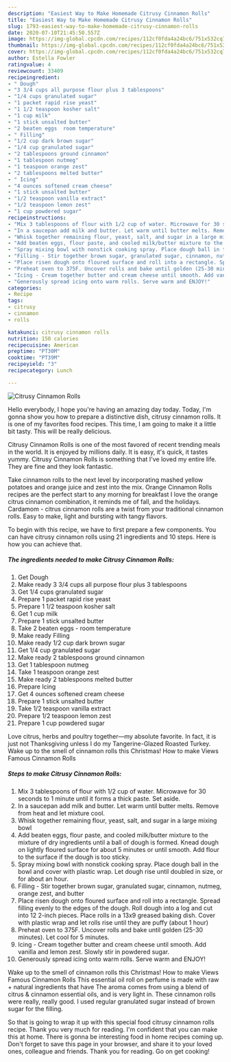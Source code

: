 ```yaml
---
description: "Easiest Way to Make Homemade Citrusy Cinnamon Rolls"
title: "Easiest Way to Make Homemade Citrusy Cinnamon Rolls"
slug: 1793-easiest-way-to-make-homemade-citrusy-cinnamon-rolls
date: 2020-07-10T21:45:50.557Z
image: https://img-global.cpcdn.com/recipes/112cf0fda4a24bc6/751x532cq70/citrusy-cinnamon-rolls-recipe-main-photo.jpg
thumbnail: https://img-global.cpcdn.com/recipes/112cf0fda4a24bc6/751x532cq70/citrusy-cinnamon-rolls-recipe-main-photo.jpg
cover: https://img-global.cpcdn.com/recipes/112cf0fda4a24bc6/751x532cq70/citrusy-cinnamon-rolls-recipe-main-photo.jpg
author: Estella Fowler
ratingvalue: 4
reviewcount: 33409
recipeingredient:
- " Dough"
- "3 3/4 cups all purpose flour plus 3 tablespoons"
- "1/4 cups granulated sugar"
- "1 packet rapid rise yeast"
- "1 1/2 teaspoon kosher salt"
- "1 cup milk"
- "1 stick unsalted butter"
- "2 beaten eggs  room temperature"
- " Filling"
- "1/2 cup dark brown sugar"
- "1/4 cup granulated sugar"
- "2 tablespoons ground cinnamon"
- "1 tablespoon nutmeg"
- "1 teaspoon orange zest"
- "2 tablespoons melted butter"
- " Icing"
- "4 ounces softened cream cheese"
- "1 stick unsalted butter"
- "1/2 teaspoon vanilla extract"
- "1/2 teaspoon lemon zest"
- "1 cup powdered sugar"
recipeinstructions:
- "Mix 3 tablespoons of flour with 1/2 cup of water. Microwave for 30 seconds to 1 minute until it forms a thick paste. Set aside."
- "In a saucepan add milk and butter. Let warm until butter melts. Remove from heat and let mixture cool."
- "Whisk together remaining flour, yeast, salt, and sugar in a large mixing bowl"
- "Add beaten eggs, flour paste, and cooled milk/butter mixture to the mixture of dry ingredients until a ball of dough is formed. Knead dough on lightly floured surface for about 5 minutes or until smooth. Add flour to the surface if the dough is too sticky."
- "Spray mixing bowl with nonstick cooking spray. Place dough ball in the bowl and cover with plastic wrap. Let dough rise until doubled in size, or for about an hour."
- "Filling - Stir together brown sugar, granulated sugar, cinnamon, nutmeg, orange zest, and butter"
- "Place risen dough onto floured surface and roll into a rectangle. Spread filling evenly to the edges of the dough. Roll dough into a log and cut into 12 2-inch pieces. Place rolls in a 13x9 greased baking dish. Cover with plastic wrap and let rolls rise until they are puffy (about 1 hour)"
- "Preheat oven to 375F. Uncover rolls and bake until golden (25-30 minutes). Let cool for 5 minutes."
- "Icing - Cream together butter and cream cheese until smooth. Add vanilla and lemon zest. Slowly stir in powdered sugar."
- "Generously spread icing onto warm rolls. Serve warm and ENJOY!"
categories:
- Recipe
tags:
- citrusy
- cinnamon
- rolls

katakunci: citrusy cinnamon rolls 
nutrition: 150 calories
recipecuisine: American
preptime: "PT30M"
cooktime: "PT39M"
recipeyield: "3"
recipecategory: Lunch

---
```



![Citrusy Cinnamon Rolls](https://img-global.cpcdn.com/recipes/112cf0fda4a24bc6/751x532cq70/citrusy-cinnamon-rolls-recipe-main-photo.jpg)

Hello everybody, I hope you're having an amazing day today. Today, I'm gonna show you how to prepare a distinctive dish, citrusy cinnamon rolls. It is one of my favorites food recipes. This time, I am going to make it a little bit tasty. This will be really delicious.

Citrusy Cinnamon Rolls is one of the most favored of recent trending meals in the world. It is enjoyed by millions daily. It is easy, it's quick, it tastes yummy. Citrusy Cinnamon Rolls is something that I've loved my entire life. They are fine and they look fantastic.

Take cinnamon rolls to the next level by incorporating mashed yellow potatoes and orange juice and zest into the mix. Orange Cinnamon Rolls recipes are the perfect start to any morning for breakfast I love the orange citrus cinnamon combination, it reminds me of fall, and the holidays. Cardamom - citrus cinnamon rolls are a twist from your traditional cinnamon rolls. Easy to make, light and bursting with tangy flavors.


To begin with this recipe, we have to first prepare a few components. You can have citrusy cinnamon rolls using 21 ingredients and 10 steps. Here is how you can achieve that.

<!--inarticleads1-->

##### The ingredients needed to make Citrusy Cinnamon Rolls:

1. Get  Dough
1. Make ready 3 3/4 cups all purpose flour plus 3 tablespoons
1. Get 1/4 cups granulated sugar
1. Prepare 1 packet rapid rise yeast
1. Prepare 1 1/2 teaspoon kosher salt
1. Get 1 cup milk
1. Prepare 1 stick unsalted butter
1. Take 2 beaten eggs - room temperature
1. Make ready  Filling
1. Make ready 1/2 cup dark brown sugar
1. Get 1/4 cup granulated sugar
1. Make ready 2 tablespoons ground cinnamon
1. Get 1 tablespoon nutmeg
1. Take 1 teaspoon orange zest
1. Make ready 2 tablespoons melted butter
1. Prepare  Icing
1. Get 4 ounces softened cream cheese
1. Prepare 1 stick unsalted butter
1. Take 1/2 teaspoon vanilla extract
1. Prepare 1/2 teaspoon lemon zest
1. Prepare 1 cup powdered sugar


Love citrus, herbs and poultry together—my absolute favorite. In fact, it is just not Thanksgiving unless I do my Tangerine-Glazed Roasted Turkey. Wake up to the smell of cinnamon rolls this Christmas! How to make Views Famous Cinnamon Rolls 

<!--inarticleads2-->

##### Steps to make Citrusy Cinnamon Rolls:

1. Mix 3 tablespoons of flour with 1/2 cup of water. Microwave for 30 seconds to 1 minute until it forms a thick paste. Set aside.
1. In a saucepan add milk and butter. Let warm until butter melts. Remove from heat and let mixture cool.
1. Whisk together remaining flour, yeast, salt, and sugar in a large mixing bowl
1. Add beaten eggs, flour paste, and cooled milk/butter mixture to the mixture of dry ingredients until a ball of dough is formed. Knead dough on lightly floured surface for about 5 minutes or until smooth. Add flour to the surface if the dough is too sticky.
1. Spray mixing bowl with nonstick cooking spray. Place dough ball in the bowl and cover with plastic wrap. Let dough rise until doubled in size, or for about an hour.
1. Filling - Stir together brown sugar, granulated sugar, cinnamon, nutmeg, orange zest, and butter
1. Place risen dough onto floured surface and roll into a rectangle. Spread filling evenly to the edges of the dough. Roll dough into a log and cut into 12 2-inch pieces. Place rolls in a 13x9 greased baking dish. Cover with plastic wrap and let rolls rise until they are puffy (about 1 hour)
1. Preheat oven to 375F. Uncover rolls and bake until golden (25-30 minutes). Let cool for 5 minutes.
1. Icing - Cream together butter and cream cheese until smooth. Add vanilla and lemon zest. Slowly stir in powdered sugar.
1. Generously spread icing onto warm rolls. Serve warm and ENJOY!


Wake up to the smell of cinnamon rolls this Christmas! How to make Views Famous Cinnamon Rolls This essential oil roll on perfume is made with raw + natural ingredients that have The aroma comes from using a blend of citrus &amp; cinnamon essential oils, and is very light in. These cinnamon rolls were really, really good. I used regular granulated sugar instead of brown sugar for the filling. 

So that is going to wrap it up with this special food citrusy cinnamon rolls recipe. Thank you very much for reading. I'm confident that you can make this at home. There is gonna be interesting food in home recipes coming up. Don't forget to save this page in your browser, and share it to your loved ones, colleague and friends. Thank you for reading. Go on get cooking!
